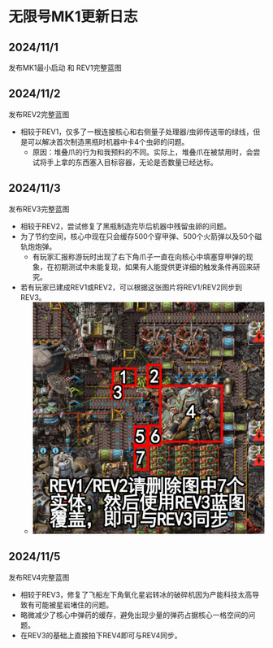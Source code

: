 # 无限号MK1更新日志

## 2024/11/1

发布MK1最小启动 和 REV1完整蓝图

## 2024/11/2

发布REV2完整蓝图

- 相较于REV1，仅多了一根连接核心和右侧量子处理器/虫卵传送带的绿线，但是可以解决首次制造黑瓶时机器中卡4个虫卵的问题。
    - 原因：堆叠爪的行为和我预料的不同。实际上，堆叠爪在被禁用时，会尝试将手上拿的东西塞入目标容器，无论是否数量已经达标。

## 2024/11/3

发布REV3完整蓝图

- 相较于REV2，尝试修复了黑瓶制造完毕后机器中残留虫卵的问题。
- 为了节约空间，核心中现在只会缓存500个穿甲弹、500个火箭弹以及50个磁轨炮炮弹。
    - 有玩家汇报称游玩时出现了右下角爪子一直在向核心中填塞穿甲弹的现象，在初期测试中未能复现，如果有人能提供更详细的触发条件再回来研究。
- 若有玩家已建成REV1或REV2，可以根据这张图片将REV1/REV2同步到REV3。
    - ![R1orR2toR3](REV1orREV2toREV3.jpg)

## 2024/11/5

发布REV4完整蓝图

- 相较于REV3，修复了飞船左下角氧化星岩转冰的破碎机因为产能科技太高导致有可能被星岩堵住的问题。
- 略微减少了核心中弹药的缓存，避免出现少量的弹药占据核心一格空间的问题。
- 在REV3的基础上直接拍下REV4即可与REV4同步。
